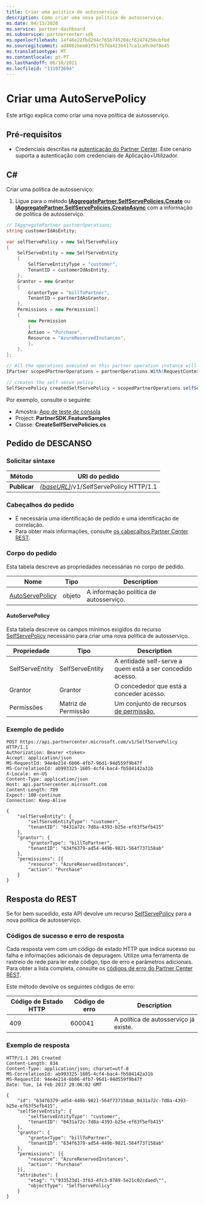 ```yaml
---
title: Criar uma política de autosserviço
description: Como criar uma nova política de autosserviço.
ms.date: 04/13/2020
ms.service: partner-dashboard
ms.subservice: partnercenter-sdk
ms.openlocfilehash: 14f46e22fbd294c765b745204cf62474250cbfbd
ms.sourcegitcommit: ad8082bee01fb1f57da423b417ca1ca9c0df8e45
ms.translationtype: MT
ms.contentlocale: pt-PT
ms.lasthandoff: 06/10/2021
ms.locfileid: "111973694"
---
```

# <a name="create-a-selfservepolicy"></a>Criar uma AutoServePolicy

Este artigo explica como criar uma nova política de autosserviço.

## <a name="prerequisites"></a>Pré-requisitos

- Credenciais descritas na [autenticação do Partner Center](partner-center-authentication.md). Este cenário suporta a autenticação com credenciais de Aplicação+Utilizador.

## <a name="c"></a>C\#

Criar uma política de autosserviço:

1. Ligue para o método [**IAggregatePartner.SelfServePolicies.Create**](/dotnet/api/microsoft.store.partnercenter.iselfservepoliciescollection.create) ou [**IAggregatePartner.SelfServePolicies.CreateAsync**](/dotnet/api/microsoft.store.partnercenter.iselfservepoliciescollection.createasync) com a informação de política de autosserviço.

``` csharp
// IAggregatePartner partnerOperations;
string customerIdAsEntity;

var selfServePolicy = new SelfServePolicy
{
    SelfServeEntity = new SelfServeEntity
    {
        SelfServeEntityType = "customer",
        TenantID = customerIdAsEntity,
    },
    Grantor = new Grantor
    {
        GrantorType = "billToPartner",
        TenantID = partnerIdAsGrantor,
    },
    Permissions = new Permission[]
    {
        new Permission
        {
        Action = "Purchase",
        Resource = "AzureReservedInstances",
        },
    },
};

// All the operations executed on this partner operation instance will share the same correlation Id but will differ in request Id
IPartner scopedPartnerOperations = partnerOperations.With(RequestContextFactory.Instance.Create(Guid.NewGuid()));

// creates the self-serve policy
SelfServePolicy createdSelfServePolicy = scopedPartnerOperations.selfServePolicies.Create(selfServePolicy);
```

Por exemplo, consulte o seguinte:

- Amostra: [App de teste de consola](console-test-app.md)
- Project: **PartnerSDK.FeatureSamples**
- Classe: **CreateSelfServePolicies.cs**


## <a name="rest-request"></a>Pedido de DESCANSO

### <a name="request-syntax"></a>Solicitar sintaxe

| Método   | URI do pedido                                                       |
|----------|-------------------------------------------------------------------|
| **Publicar** | [*{baseURL}*](partner-center-rest-urls.md)/v1/SelfServePolicy HTTP/1.1 |

### <a name="request-headers"></a>Cabeçalhos do pedido

- É necessária uma identificação de pedido e uma identificação de correlação.
- Para obter mais informações, consulte [os cabeçalhos Partner Center REST](headers.md).

### <a name="request-body"></a>Corpo do pedido

Esta tabela descreve as propriedades necessárias no corpo de pedido.

| Nome                              | Tipo   | Description                                 |
|------------------------------------------------------------------|--------|---------------------------------------------|
| [AutoServePolicy](self-serve-policy-resources.md#selfservepolicy)| objeto | A informação política de autosserviço. |

#### <a name="selfservepolicy"></a>AutoServePolicy

Esta tabela descreve os campos mínimos exigidos do recurso [SelfServePolicy](self-serve-policy-resources.md#selfservepolicy) necessário para criar uma nova política de autosserviço.

| Propriedade              | Tipo             | Description                                                                                            |
|-----------------------|------------------|--------------------------------------------------------------------------------------------------------|
| SelfServeEntity       | SelfServeEntity  | A entidade self-serve a quem está a ser concedido acesso.                                                     |
| Grantor               | Grantor          | O concededor que está a conceder acesso.                                                                    |
| Permissões           | Matriz de Permissão| Um conjunto de recursos [de permissão.](self-serve-policy-resources.md#permission)                                                                     |


### <a name="request-example"></a>Exemplo de pedido

```http
POST https://api.partnercenter.microsoft.com/v1/SelfServePolicy HTTP/1.1
Authorization: Bearer <token>
Accept: application/json
MS-RequestId: 94e4e214-6b06-4fb7-96d1-94d559f9b47f
MS-CorrelationId: ab993325-1605-4cf4-bac4-fb584142a31b
X-Locale: en-US
Content-Type: application/json
Host: api.partnercenter.microsoft.com
Content-Length: 789
Expect: 100-continue
Connection: Keep-Alive

{
    "selfServeEntity": {
        "selfServeEntityType": "customer",
        "tenantID": "0431a72c-7d8a-4393-b25e-ef63f5efb415"
    },
    "grantor": {
        "grantorType": "billToPartner",
        "tenantID": "634f6379-ad54-449b-9821-564f737158ab"
    },
    "permissions": [{
        "resource": "AzureReservedInstances",
        "action": "Purchase"
    }
}
```

## <a name="rest-response"></a>Resposta do REST

Se for bem sucedido, esta API devolve um recurso [SelfServePolicy](self-serve-policy-resources.md#selfservepolicy) para a nova política de autosserviço.

### <a name="response-success-and-error-codes"></a>Códigos de sucesso e erro de resposta

Cada resposta vem com um código de estado HTTP que indica sucesso ou falha e informações adicionais de depuragem. Utilize uma ferramenta de rastreio de rede para ler este código, tipo de erro e parâmetros adicionais. Para obter a lista completa, consulte os [códigos de erro do Partner Center REST](error-codes.md).

Este método devolve os seguintes códigos de erro:

| Código de Estado HTTP     | Código de erro   | Description                                                                |
|----------------------|--------------|----------------------------------------------------------------------------|
| 409                  | 600041       | A política de autosserviço já existe.                                                     |


### <a name="response-example"></a>Exemplo de resposta

```http
HTTP/1.1 201 Created
Content-Length: 834
Content-Type: application/json; charset=utf-8
MS-CorrelationId: ab993325-1605-4cf4-bac4-fb584142a31b
MS-RequestId: 94e4e214-6b06-4fb7-96d1-94d559f9b47f
Date: Tue, 14 Feb 2017 20:06:02 GMT

{
    "id": "634f6379-ad54-449b-9821-564f737158ab_0431a72c-7d8a-4393-b25e-ef63f5efb415",
    "selfServeEntity": {
        "selfServeEntityType": "customer",
        "tenantID": "0431a72c-7d8a-4393-b25e-ef63f5efb415"
    },
    "grantor": {
        "grantorType": "billToPartner",
        "tenantID": "634f6379-ad54-449b-9821-564f737158ab"
    },
    "permissions": [{
        "resource": "AzureReservedInstances",
        "action": "Purchase"
    }],
    "attributes": {
        "etag": "\"933523d1-3f63-4fc3-8789-5e21c02cdaed\"",
        "objectType": "SelfServePolicy"
    }
}
```
